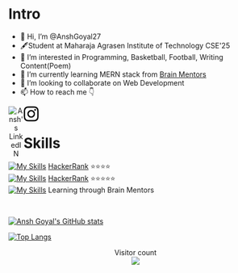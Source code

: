 # Intro

- 👋 Hi, I’m @AnshGoyal27
- 🖋️Student at Maharaja Agrasen Institute of Technology CSE'25
- 👀 I’m interested in Programming, Basketball, Football, Writing Content(Poem)
- 🌱 I’m currently learning MERN stack from [Brain Mentors](https://brain-mentors.com)
- 🤝 I’m looking to collaborate on Web Development 
- 📫 How to reach me 👇
<a align="center" href="https://www.linkedin.com/in/ansh-goyal-211623228">
  <img align="left" alt="Ansh's LinkedIN" width="30px" src="https://raw.githubusercontent.com/peterthehan/peterthehan/master/assets/linkedin.svg" />
</a>

<a align="center" href="https://www.instagram.com/anshgoyal27/">
  <img align="left" alt="Ansh's Instagram" width="30px" src="https://raw.githubusercontent.com/zenPidgin/instagram_svg/8330bc7954493d18badc36dd73b4958130edb0a0/instagram.svg" />
</a>
<br/>


# Skills

[![My Skills](https://skills.thijs.gg/icons?i=c&theme=dark)](https://skills.thijs.gg) [HackerRank](https://www.hackerrank.com/anshgoyal27) ⭐⭐⭐⭐ <br/>
[![My Skills](https://skills.thijs.gg/icons?i=py&theme=dark)](https://skills.thijs.gg) [HackerRank](https://www.hackerrank.com/anshgoyal27) ⭐⭐⭐⭐⭐ <br/>
[![My Skills](https://skills.thijs.gg/icons?i=react,nodejs&theme=dark)](https://skills.thijs.gg) Learning through Brain Mentors

<br/>

[![Ansh Goyal's GitHub stats](https://github-readme-stats.vercel.app/api?username=AnshGoyal27&theme=radical)](https://github.com/anuraghazra/github-readme-stats)

[![Top Langs](https://github-readme-stats.vercel.app/api/top-langs/?username=AnshGoyal27&theme=dark)](https://github.com/anuraghazra/github-readme-stats)

<p align="center"> 
  Visitor count<br>
  <img src="https://profile-counter.glitch.me/AnshGoyal27/count.svg" />
</p>

<!---
AnshGoyal27/AnshGoyal27 is a ✨ special ✨ repository because its `README.md` (this file) appears on your GitHub profile.
You can click the Preview link to take a look at your changes.
--->
